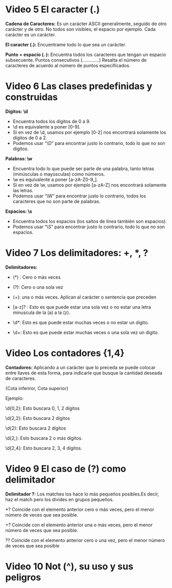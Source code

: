 # Video 5 El caracter (.)

**Cadena de Caracteres:** Es un carácter ASCII generalmente, seguido de otro carácter y de otro. No todos son visibles, el espacio por ejemplo. Cada carácter es un carácter.

**El caracter (.):** Encuentrame todo lo que sea un carácter.

**Punto + espacio (. ):** Encuentra todos los caracteres que tengan un espacio subsecuente. Puntos consecutivos (………….) Resalta el número de caracteres de acuerdo al número de puntos especificados.

# Video 6 Las clases predefinidas y construidas

**Dígitos: \d**
- Encuentra todos los dígitos de 0 a 9.
- \d es equivalente a poner [0-9].
- Si en vez de \d, usamos por ejemplo [0-2] nos encontrará solamente los dígitos de 0 a 2.
- Podemos usar “\D” para encontrar justo lo contrario, todo lo que no son dígitos.

**Palabras: \w**
- Encuentra todo lo que puede ser parte de una palabra, tanto letras (minúsculas o mayúsculas) como números.
- \w es equivalente a poner [a-zA-Z0-9_].
- Si en vez de \w, usamos por ejemplo [a-zA-Z] nos encontrará solamente las letras.
- Podemos usar “\W” para encontrar justo lo contrario, todos los caracteres que no son parte de palabras.

**Espacios: \s**
- Encuentra todos los espacios (los saltos de línea también son espacios).
- Podemos usar “\S” para encontrar justo lo contrario, todo lo que no son espacios.

# Video 7 Los delimitadores: +, *, ?

**Delimitadores:**

- (*) : Cero o más veces
- (?): Cero o una sola vez
- (+): una o más veces.
Aplican al carácter o sentencia que preceden

- [a-z]? : Esto es que puede estar una sola vez o no estar una letra minuscula de la (a) a la (z).
- \d*: Esto es que puede estar muchas veces o no estar un digito.
- \d+: Esto es que puede estar muchas veces o una sola vez un digito.

# Video Los contadores {1,4}

**Contadores:** Aplicando a un carácter que lo preceda se puede colocar entre llaves de esta forma, para indicarle que busque la cantidad deseada de caracteres.

{Cota inferiror, Cota superior}

Ejemplo:

\d{0,2}: Esto buscara 0, 1, 2 dígitos

\d{2,2}: Esto buscara 2 dígitos

\d{2}: Esto buscara 2 dígitos

\d{2,}: Esto buscara 2 o más dígitos.

\d{2,4}: Esto buscara 2, 3, 4 dígitos.

# Video 9 El caso de (?) como delimitador

**Delimitador ?:** Los matches los hace lo más pequeños posibles.Es decir, haz el match pero los divides en grupos pequeños.

*? Coincide con el elemento anterior cero o más veces, pero el menor número de veces que sea posible.

+? Coincide con el elemento anterior una o más veces, pero el menor número de veces que sea posible.

?? Coincide con el elemento anterior cero o una vez, pero el menor número de veces que sea posible

# Video 10 Not (^), su uso y sus peligros



